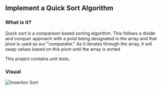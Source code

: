 ## Implement a Quick Sort Algorithm

### What is it?
Quick sort is a comparison based sorting algorithm. This follows a divide and conquer approach with a pviot being designated in the array and that pivot is used as our "comparator." As it iterates through the array, it will swap values based on this pivot until the array is sorted

This project contains unit tests.

### Visual
![Insertion Sort](../../assets/quick_sort.JPG)